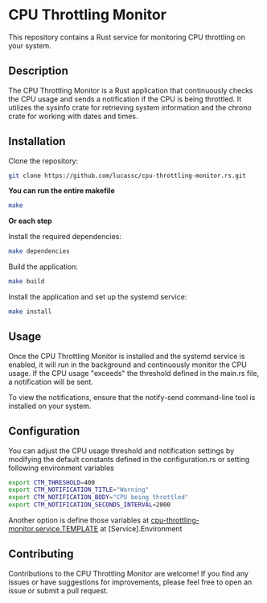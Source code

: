 # CPU Throttling Monitor

This repository contains a Rust service for monitoring CPU throttling on your system.

## Description

The CPU Throttling Monitor is a Rust application that continuously checks the CPU usage and sends a notification if the CPU is being throttled. It utilizes the sysinfo crate for retrieving system information and the chrono crate for working with dates and times.


## Installation

Clone the repository:

```bash
git clone https://github.com/lucassc/cpu-throttling-monitor.rs.git
```

**You can run the entire makefile**

```bash
make
```

**Or each step**

Install the required dependencies:

```bash
make dependencies
```

Build the application:

```bash
make build
```

Install the application and set up the systemd service:

```bash
make install
```

## Usage

Once the CPU Throttling Monitor is installed and the systemd service is enabled, it will run in the background and continuously monitor the CPU usage. If the CPU usage "exceeds" the threshold defined in the main.rs file, a notification will be sent.

To view the notifications, ensure that the notify-send command-line tool is installed on your system.

## Configuration

You can adjust the CPU usage threshold and notification settings by modifying the default constants defined in the configuration.rs or setting following environment variables

```BASH
export CTM_THRESHOLD=400
export CTM_NOTIFICATION_TITLE="Warning"
export CTM_NOTIFICATION_BODY="CPU being throttled"
export CTM_NOTIFICATION_SECONDS_INTERVAL=2000
```

Another option is define those variables at [cpu-throttling-monitor.service.TEMPLATE](./cpu-throttling-monitor.service.TEMPLATE) at [Service].Environment

## Contributing

Contributions to the CPU Throttling Monitor are welcome! If you find any issues or have suggestions for improvements, please feel free to open an issue or submit a pull request.